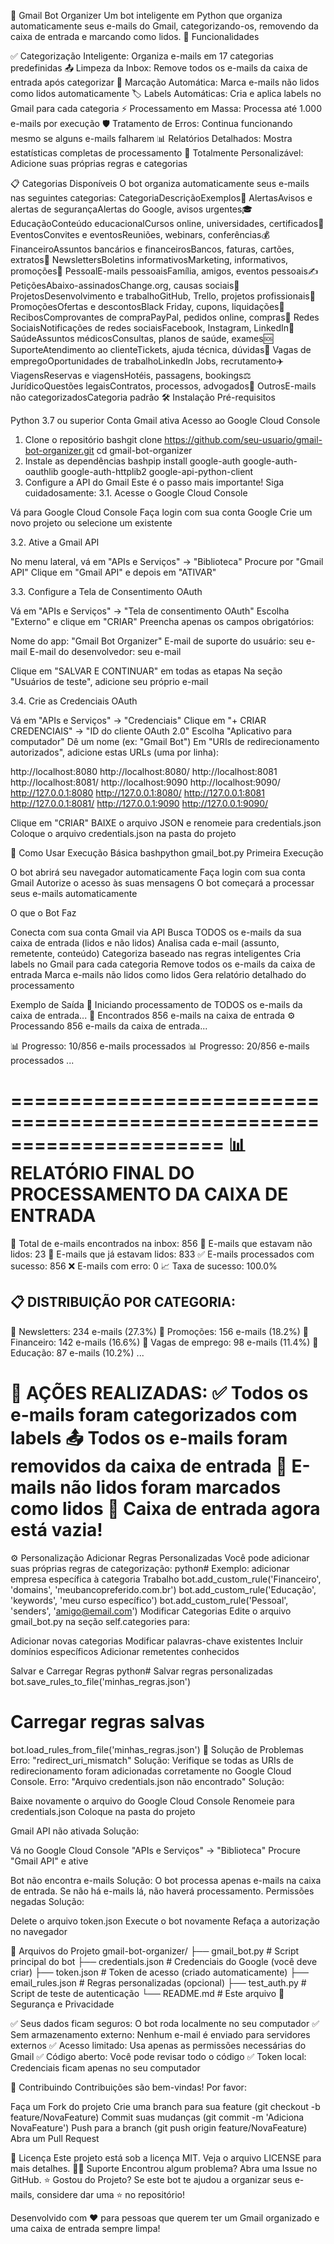 📧 Gmail Bot Organizer
Um bot inteligente em Python que organiza automaticamente seus e-mails do Gmail, categorizando-os, removendo da caixa de entrada e marcando como lidos.
🚀 Funcionalidades

✅ Categorização Inteligente: Organiza e-mails em 17 categorias predefinidas
📤 Limpeza da Inbox: Remove todos os e-mails da caixa de entrada após categorizar
📖 Marcação Automática: Marca e-mails não lidos como lidos automaticamente
🏷️ Labels Automáticas: Cria e aplica labels no Gmail para cada categoria
⚡ Processamento em Massa: Processa até 1.000 e-mails por execução
🛡️ Tratamento de Erros: Continua funcionando mesmo se alguns e-mails falharem
📊 Relatórios Detalhados: Mostra estatísticas completas de processamento
🔧 Totalmente Personalizável: Adicione suas próprias regras e categorias

📋 Categorias Disponíveis
O bot organiza automaticamente seus e-mails nas seguintes categorias:
CategoriaDescriçãoExemplos📢 AlertasAvisos e alertas de segurançaAlertas do Google, avisos urgentes🎓 EducaçãoConteúdo educacionalCursos online, universidades, certificados📅 EventosConvites e eventosReuniões, webinars, conferências💰 FinanceiroAssuntos bancários e financeirosBancos, faturas, cartões, extratos📰 NewslettersBoletins informativosMarketing, informativos, promoções👤 PessoalE-mails pessoaisFamília, amigos, eventos pessoais✍️ PetiçõesAbaixo-assinadosChange.org, causas sociais🚀 ProjetosDesenvolvimento e trabalhoGitHub, Trello, projetos profissionais🎯 PromoçõesOfertas e descontosBlack Friday, cupons, liquidações🧾 RecibosComprovantes de compraPayPal, pedidos online, compras📱 Redes SociaisNotificações de redes sociaisFacebook, Instagram, LinkedIn🏥 SaúdeAssuntos médicosConsultas, planos de saúde, exames🆘 SuporteAtendimento ao clienteTickets, ajuda técnica, dúvidas💼 Vagas de empregoOportunidades de trabalhoLinkedIn Jobs, recrutamento✈️ ViagensReservas e viagensHotéis, passagens, bookings⚖️ JurídicoQuestões legaisContratos, processos, advogados📁 OutrosE-mails não categorizadosCategoria padrão
🛠️ Instalação
Pré-requisitos

Python 3.7 ou superior
Conta Gmail ativa
Acesso ao Google Cloud Console

1. Clone o repositório
bashgit clone https://github.com/seu-usuario/gmail-bot-organizer.git
cd gmail-bot-organizer
2. Instale as dependências
bashpip install google-auth google-auth-oauthlib google-auth-httplib2 google-api-python-client
3. Configure a API do Gmail
Este é o passo mais importante! Siga cuidadosamente:
3.1. Acesse o Google Cloud Console

Vá para Google Cloud Console
Faça login com sua conta Google
Crie um novo projeto ou selecione um existente

3.2. Ative a Gmail API

No menu lateral, vá em "APIs e Serviços" → "Biblioteca"
Procure por "Gmail API"
Clique em "Gmail API" e depois em "ATIVAR"

3.3. Configure a Tela de Consentimento OAuth

Vá em "APIs e Serviços" → "Tela de consentimento OAuth"
Escolha "Externo" e clique em "CRIAR"
Preencha apenas os campos obrigatórios:

Nome do app: "Gmail Bot Organizer"
E-mail de suporte do usuário: seu e-mail
E-mail do desenvolvedor: seu e-mail


Clique em "SALVAR E CONTINUAR" em todas as etapas
Na seção "Usuários de teste", adicione seu próprio e-mail

3.4. Crie as Credenciais OAuth

Vá em "APIs e Serviços" → "Credenciais"
Clique em "+ CRIAR CREDENCIAIS" → "ID do cliente OAuth 2.0"
Escolha "Aplicativo para computador"
Dê um nome (ex: "Gmail Bot")
Em "URIs de redirecionamento autorizados", adicione estas URLs (uma por linha):

http://localhost:8080
http://localhost:8080/
http://localhost:8081
http://localhost:8081/
http://localhost:9090
http://localhost:9090/
http://127.0.0.1:8080
http://127.0.0.1:8080/
http://127.0.0.1:8081
http://127.0.0.1:8081/
http://127.0.0.1:9090
http://127.0.0.1:9090/

Clique em "CRIAR"
BAIXE o arquivo JSON e renomeie para credentials.json
Coloque o arquivo credentials.json na pasta do projeto

🚀 Como Usar
Execução Básica
bashpython gmail_bot.py
Primeira Execução

O bot abrirá seu navegador automaticamente
Faça login com sua conta Gmail
Autorize o acesso às suas mensagens
O bot começará a processar seus e-mails automaticamente

O que o Bot Faz

Conecta com sua conta Gmail via API
Busca TODOS os e-mails da sua caixa de entrada (lidos e não lidos)
Analisa cada e-mail (assunto, remetente, conteúdo)
Categoriza baseado nas regras inteligentes
Cria labels no Gmail para cada categoria
Remove todos os e-mails da caixa de entrada
Marca e-mails não lidos como lidos
Gera relatório detalhado do processamento

Exemplo de Saída
🚀 Iniciando processamento de TODOS os e-mails da caixa de entrada...
📧 Encontrados 856 e-mails na caixa de entrada
⚙️ Processando 856 e-mails da caixa de entrada...

📊 Progresso: 10/856 e-mails processados
📊 Progresso: 20/856 e-mails processados
...

======================================================================
📊 RELATÓRIO FINAL DO PROCESSAMENTO DA CAIXA DE ENTRADA
======================================================================
📧 Total de e-mails encontrados na inbox: 856
📩 E-mails que estavam não lidos: 23
📧 E-mails que já estavam lidos: 833
✅ E-mails processados com sucesso: 856
❌ E-mails com erro: 0
📈 Taxa de sucesso: 100.0%

📋 DISTRIBUIÇÃO POR CATEGORIA:
--------------------------------------------------
   📁 Newsletters: 234 e-mails (27.3%)
   📁 Promoções: 156 e-mails (18.2%)
   📁 Financeiro: 142 e-mails (16.6%)
   📁 Vagas de emprego: 98 e-mails (11.4%)
   📁 Educação: 87 e-mails (10.2%)
   ...

🎯 AÇÕES REALIZADAS:
   ✅ Todos os e-mails foram categorizados com labels
   📤 Todos os e-mails foram removidos da caixa de entrada
   📖 E-mails não lidos foram marcados como lidos
   📁 Caixa de entrada agora está vazia!
======================================================================
⚙️ Personalização
Adicionar Regras Personalizadas
Você pode adicionar suas próprias regras de categorização:
python# Exemplo: adicionar empresa específica à categoria Trabalho
bot.add_custom_rule('Financeiro', 'domains', 'meubancopreferido.com.br')
bot.add_custom_rule('Educação', 'keywords', 'meu curso específico')
bot.add_custom_rule('Pessoal', 'senders', 'amigo@email.com')
Modificar Categorias
Edite o arquivo gmail_bot.py na seção self.categories para:

Adicionar novas categorias
Modificar palavras-chave existentes
Incluir domínios específicos
Adicionar remetentes conhecidos

Salvar e Carregar Regras
python# Salvar regras personalizadas
bot.save_rules_to_file('minhas_regras.json')

# Carregar regras salvas
bot.load_rules_from_file('minhas_regras.json')
🔧 Solução de Problemas
Erro: "redirect_uri_mismatch"
Solução: Verifique se todas as URIs de redirecionamento foram adicionadas corretamente no Google Cloud Console.
Erro: "Arquivo credentials.json não encontrado"
Solução:

Baixe novamente o arquivo do Google Cloud Console
Renomeie para credentials.json
Coloque na pasta do projeto

Gmail API não ativada
Solução:

Vá no Google Cloud Console
"APIs e Serviços" → "Biblioteca"
Procure "Gmail API" e ative

Bot não encontra e-mails
Solução: O bot processa apenas e-mails na caixa de entrada. Se não há e-mails lá, não haverá processamento.
Permissões negadas
Solução:

Delete o arquivo token.json
Execute o bot novamente
Refaça a autorização no navegador

📝 Arquivos do Projeto
gmail-bot-organizer/
├── gmail_bot.py          # Script principal do bot
├── credentials.json      # Credenciais do Google (você deve criar)
├── token.json           # Token de acesso (criado automaticamente)
├── email_rules.json     # Regras personalizadas (opcional)
├── test_auth.py         # Script de teste de autenticação
└── README.md           # Este arquivo
🔐 Segurança e Privacidade

✅ Seus dados ficam seguros: O bot roda localmente no seu computador
✅ Sem armazenamento externo: Nenhum e-mail é enviado para servidores externos
✅ Acesso limitado: Usa apenas as permissões necessárias do Gmail
✅ Código aberto: Você pode revisar todo o código
✅ Token local: Credenciais ficam apenas no seu computador

🤝 Contribuindo
Contribuições são bem-vindas! Por favor:

Faça um Fork do projeto
Crie uma branch para sua feature (git checkout -b feature/NovaFeature)
Commit suas mudanças (git commit -m 'Adiciona NovaFeature')
Push para a branch (git push origin feature/NovaFeature)
Abra um Pull Request

📄 Licença
Este projeto está sob a licença MIT. Veja o arquivo LICENSE para mais detalhes.
🙋‍♂️ Suporte
Encontrou algum problema? Abra uma Issue no GitHub.
⭐ Gostou do Projeto?
Se este bot te ajudou a organizar seus e-mails, considere dar uma ⭐ no repositório!

Desenvolvido com ❤️ para pessoas que querem ter um Gmail organizado e uma caixa de entrada sempre limpa!
